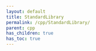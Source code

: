 ```yaml
---
layout: default
title: StandardLibrary
permalink: /cpp/StandardLibrary/
parent: cpp
has_children: true
has_toc: true
---
```

